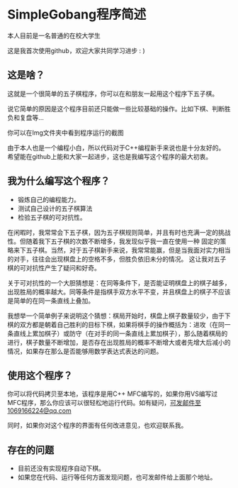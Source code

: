 SimpleGobang程序简述
=======
本人目前是一名普通的在校大学生

这是我首次使用github，欢迎大家共同学习进步 : )  
## 这是啥？
这就是一个很简单的五子棋程序，你可以在和朋友一起用这个程序下五子棋。

说它简单的原因是这个程序目前还只能做一些比较基础的操作。比如下棋、判断胜负和复盘等...

你可以在Img文件夹中看到程序运行的截图

由于本人也是一个编程小白，所以代码对于C++编程新手来说也是十分友好的。希望能在github上能和大家一起进步，这也是我编写这个程序的最大初衷。
## 我为什么编写这个程序？
* 锻炼自己的编程能力。
* 测试自己设计的五子棋算法
* 检验五子棋的可对抗性。

在闲暇时，我常常会下五子棋，因为五子棋规则简单，并且有时也充满一定的挑战性。但随着我下五子棋的次数不断增多，我发现似乎我一直在使用一种
固定的策略来下五子棋。当然，对于五子棋新手来说，我常常能赢，但是当我面对实力相当的对手，往往会出现棋盘上的空格不多，但胜负依旧未分的情况。
这让我对五子棋的可对抗性产生了疑问和好奇。

关于可对抗性的一个大胆猜想是：在同等条件下，是否能证明棋盘上的棋子越多，出现胜局的概率越大。同等条件是指棋手双方水平不变，并且棋盘上的棋子不应该是简单的在同一条直线上叠加。

我想举一个简单例子来说明这个猜想：棋局开始时，棋盘上棋子数量较少，由于下棋的双方都是朝着自己胜利的目标下棋，如果将棋手的操作概括为：进攻（在同一条直线上累加棋子）或防守（在对手的同一条直线上累加棋子），那么随着棋局的进行，棋子数量不断增加，是否存在出现胜局的概率不断增大或者先增大后减小的情况，如果存在那么是否能够用数学表达式表达的问题。


## 使用这个程序？

你可以将代码拷贝至本地，该程序是用C++ MFC编写的，如果你用VS编写过MFC程序，那么你应该可以很轻松地运行代码。如有疑问，可发邮件至1069166224@qq.com

同时，如果你对这个程序的界面有任何改进意见，也欢迎联系我。
## 存在的问题
* 目前还没有实现程序自动下棋。
* 如果您在代码、运行等任何方面发现问题，也可发邮件给上面那个地址。
